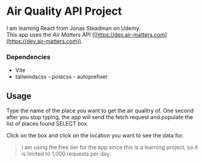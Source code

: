 # Air Quality API Project

I am learning React from Jonas Steadman on Udemy.  
This app uses the _Air Matters_ API ([https://dev.air-matters.com](https://dev.air-matters.com)).

### Dependencies

- Vite
- tailwindscss - postcss - autoprefixer

## Usage

Type the name of the place you want to get the air qualitry of. One second after you stop typing, the app will send the fetch request and populate the list of places found SELECT box.

Click on the box and click on the location you want to see the data for.

> I am using the free tier for the app since this is a learning project, so it is limited to 1,000 requests per day.
